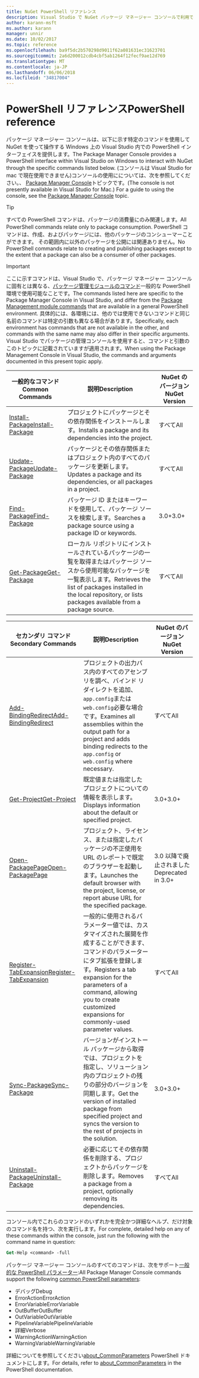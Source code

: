 ```yaml
---
title: NuGet PowerShell リファレンス
description: Visual Studio で NuGet パッケージ マネージャー コンソールで利用できる PowerShell コマンドの完全な参照です。
author: karann-msft
ms.author: karann
manager: unnir
ms.date: 10/02/2017
ms.topic: reference
ms.openlocfilehash: ba9f5dc2b570298d9011f62a081631ec31623701
ms.sourcegitcommit: 2a6d200012cdb4cbf5ab1264f12fecf9ae12d769
ms.translationtype: MT
ms.contentlocale: ja-JP
ms.lasthandoff: 06/06/2018
ms.locfileid: "34817004"
---
```

# <a name="powershell-reference"></a><span data-ttu-id="d3ca2-103">PowerShell リファレンス</span><span class="sxs-lookup"><span data-stu-id="d3ca2-103">PowerShell reference</span></span>

<span data-ttu-id="d3ca2-104">パッケージ マネージャー コンソールは、以下に示す特定のコマンドを使用して NuGet を使って操作する Windows 上の Visual Studio 内での PowerShell インターフェイスを提供します。</span><span class="sxs-lookup"><span data-stu-id="d3ca2-104">The Package Manager Console provides a PowerShell interface within Visual Studio on Windows to interact with NuGet through the specific commands listed below.</span></span> <span data-ttu-id="d3ca2-105">(コンソールは Visual Studio for mac で現在使用できません)コンソールの使用にについては、次を参照してください。、 [Package Manager Console](../tools/package-manager-console.md)トピックです。</span><span class="sxs-lookup"><span data-stu-id="d3ca2-105">(The console is not presently available in Visual Studio for Mac.) For a guide to using the console, see the [Package Manager Console](../tools/package-manager-console.md) topic.</span></span>

> [!Tip]
> <span data-ttu-id="d3ca2-106">すべての PowerShell コマンドは、パッケージの消費量にのみ関連します。</span><span class="sxs-lookup"><span data-stu-id="d3ca2-106">All PowerShell commands relate only to package consumption.</span></span> <span data-ttu-id="d3ca2-107">PowerShell コマンドは、作成、およびパッケージには、他のパッケージのコンシューマーことができます。 その範囲内に以外のパッケージを公開には関連ありません。</span><span class="sxs-lookup"><span data-stu-id="d3ca2-107">No PowerShell commands relate to creating and publishing packages except to the extent that a package can also be a consumer of other packages.</span></span>

> [!Important]
> <span data-ttu-id="d3ca2-108">ここに示すコマンドは、Visual Studio で、パッケージ マネージャー コンソールに固有とは異なる、[パッケージ管理モジュールのコマンド](/powershell/module/packagemanagement/?view=powershell-6)一般的な PowerShell 環境で使用可能なことです。</span><span class="sxs-lookup"><span data-stu-id="d3ca2-108">The commands listed here are specific to the Package Manager Console in Visual Studio, and differ from the [Package Management module commands](/powershell/module/packagemanagement/?view=powershell-6) that are available in a general PowerShell environment.</span></span> <span data-ttu-id="d3ca2-109">具体的には、各環境には、他のでは使用できないコマンドと同じ名前のコマンドは特定の引数も異なる場合があります。</span><span class="sxs-lookup"><span data-stu-id="d3ca2-109">Specifically, each environment has commands that are not available in the other, and commands with the same name may also differ in their specific arguments.</span></span> <span data-ttu-id="d3ca2-110">Visual Studio でパッケージの管理コンソールを使用すると、コマンドと引数のこのトピックに記載されていますが適用されます。</span><span class="sxs-lookup"><span data-stu-id="d3ca2-110">When using the Package Management Console in Visual Studio, the commands and arguments documented in this present topic apply.</span></span>

| <span data-ttu-id="d3ca2-111">一般的なコマンド</span><span class="sxs-lookup"><span data-stu-id="d3ca2-111">Common Commands</span></span> | <span data-ttu-id="d3ca2-112">説明</span><span class="sxs-lookup"><span data-stu-id="d3ca2-112">Description</span></span> | <span data-ttu-id="d3ca2-113">NuGet のバージョン</span><span class="sxs-lookup"><span data-stu-id="d3ca2-113">NuGet Version</span></span> |
| --- | --- | --- |
| [<span data-ttu-id="d3ca2-114">Install-Package</span><span class="sxs-lookup"><span data-stu-id="d3ca2-114">Install-Package</span></span>](ps-ref-install-package.md) | <span data-ttu-id="d3ca2-115">プロジェクトにパッケージとその依存関係をインストールします。</span><span class="sxs-lookup"><span data-stu-id="d3ca2-115">Installs a package and its dependencies into the project.</span></span> | <span data-ttu-id="d3ca2-116">すべて</span><span class="sxs-lookup"><span data-stu-id="d3ca2-116">All</span></span> |
| [<span data-ttu-id="d3ca2-117">Update-Package</span><span class="sxs-lookup"><span data-stu-id="d3ca2-117">Update-Package</span></span>](ps-ref-update-package.md) | <span data-ttu-id="d3ca2-118">パッケージとその依存関係またはプロジェクト内のすべてのパッケージを更新します。</span><span class="sxs-lookup"><span data-stu-id="d3ca2-118">Updates a package and its dependencies, or all packages in a project.</span></span> | <span data-ttu-id="d3ca2-119">すべて</span><span class="sxs-lookup"><span data-stu-id="d3ca2-119">All</span></span> |
| [<span data-ttu-id="d3ca2-120">Find-Package</span><span class="sxs-lookup"><span data-stu-id="d3ca2-120">Find-Package</span></span>](ps-ref-find-package.md) | <span data-ttu-id="d3ca2-121">パッケージ ID またはキーワードを使用して、パッケージ ソースを検索します。</span><span class="sxs-lookup"><span data-stu-id="d3ca2-121">Searches a package source using a package ID or keywords.</span></span> | <span data-ttu-id="d3ca2-122">3.0+</span><span class="sxs-lookup"><span data-stu-id="d3ca2-122">3.0+</span></span> |
| [<span data-ttu-id="d3ca2-123">Get-Package</span><span class="sxs-lookup"><span data-stu-id="d3ca2-123">Get-Package</span></span>](ps-ref-get-package.md) | <span data-ttu-id="d3ca2-124">ローカル リポジトリにインストールされているパッケージの一覧を取得またはパッケージ ソースから使用可能なパッケージを一覧表示します。</span><span class="sxs-lookup"><span data-stu-id="d3ca2-124">Retrieves the list of packages installed in the local repository, or lists packages available from a package source.</span></span> | <span data-ttu-id="d3ca2-125">すべて</span><span class="sxs-lookup"><span data-stu-id="d3ca2-125">All</span></span> |

| <span data-ttu-id="d3ca2-126">セカンダリ コマンド</span><span class="sxs-lookup"><span data-stu-id="d3ca2-126">Secondary Commands</span></span> | <span data-ttu-id="d3ca2-127">説明</span><span class="sxs-lookup"><span data-stu-id="d3ca2-127">Description</span></span> | <span data-ttu-id="d3ca2-128">NuGet のバージョン</span><span class="sxs-lookup"><span data-stu-id="d3ca2-128">NuGet Version</span></span> |
| --- | --- | --- |
| [<span data-ttu-id="d3ca2-129">Add-BindingRedirect</span><span class="sxs-lookup"><span data-stu-id="d3ca2-129">Add-BindingRedirect</span></span>](ps-ref-add-bindingredirect.md) | <span data-ttu-id="d3ca2-130">プロジェクトの出力パス内のすべてのアセンブリを調べ、バインド リダイレクトを追加、`app.config`または`web.config`必要な場合です。</span><span class="sxs-lookup"><span data-stu-id="d3ca2-130">Examines all assemblies within the output path for a project and adds binding redirects to the `app.config` or `web.config` where necessary.</span></span> | <span data-ttu-id="d3ca2-131">すべて</span><span class="sxs-lookup"><span data-stu-id="d3ca2-131">All</span></span> |
| [<span data-ttu-id="d3ca2-132">Get-Project</span><span class="sxs-lookup"><span data-stu-id="d3ca2-132">Get-Project</span></span>](ps-ref-get-project.md) | <span data-ttu-id="d3ca2-133">既定値または指定したプロジェクトについての情報を表示します。</span><span class="sxs-lookup"><span data-stu-id="d3ca2-133">Displays information about the default or specified project.</span></span> | <span data-ttu-id="d3ca2-134">3.0+</span><span class="sxs-lookup"><span data-stu-id="d3ca2-134">3.0+</span></span> |
| [<span data-ttu-id="d3ca2-135">Open-PackagePage</span><span class="sxs-lookup"><span data-stu-id="d3ca2-135">Open-PackagePage</span></span>](ps-ref-open-packagepage.md) | <span data-ttu-id="d3ca2-136">プロジェクト、ライセンス、または指定したパッケージの不正使用を URL のレポートで既定のブラウザーを起動します。</span><span class="sxs-lookup"><span data-stu-id="d3ca2-136">Launches the default browser with the project, license, or report abuse URL for the specified package.</span></span> | <span data-ttu-id="d3ca2-137">3.0 以降で廃止されました</span><span class="sxs-lookup"><span data-stu-id="d3ca2-137">Deprecated in 3.0+</span></span> |
| [<span data-ttu-id="d3ca2-138">Register-TabExpansion</span><span class="sxs-lookup"><span data-stu-id="d3ca2-138">Register-TabExpansion</span></span>](ps-ref-register-tabexpansion.md) | <span data-ttu-id="d3ca2-139">一般的に使用されるパラメーター値では、カスタマイズされた展開を作成することができます、コマンドのパラメーターにタブ拡張を登録します。</span><span class="sxs-lookup"><span data-stu-id="d3ca2-139">Registers a tab expansion for the parameters of a command, allowing you to create customized expansions for commonly-used parameter values.</span></span> | <span data-ttu-id="d3ca2-140">すべて</span><span class="sxs-lookup"><span data-stu-id="d3ca2-140">All</span></span> |
| [<span data-ttu-id="d3ca2-141">Sync-Package</span><span class="sxs-lookup"><span data-stu-id="d3ca2-141">Sync-Package</span></span>](ps-ref-sync-package.md) | <span data-ttu-id="d3ca2-142">バージョンがインストール パッケージから取得では、プロジェクトを指定し、ソリューション内のプロジェクトの残りの部分のバージョンを同期します。</span><span class="sxs-lookup"><span data-stu-id="d3ca2-142">Get the version of installed package from specified project and syncs the version to the rest of projects in the solution.</span></span> | <span data-ttu-id="d3ca2-143">3.0+</span><span class="sxs-lookup"><span data-stu-id="d3ca2-143">3.0+</span></span> |
| [<span data-ttu-id="d3ca2-144">Uninstall-Package</span><span class="sxs-lookup"><span data-stu-id="d3ca2-144">Uninstall-Package</span></span>](ps-ref-uninstall-package.md) | <span data-ttu-id="d3ca2-145">必要に応じてその依存関係を削除する、プロジェクトからパッケージを削除します。</span><span class="sxs-lookup"><span data-stu-id="d3ca2-145">Removes a package from a project, optionally removing its dependencies.</span></span> | <span data-ttu-id="d3ca2-146">すべて</span><span class="sxs-lookup"><span data-stu-id="d3ca2-146">All</span></span> |

<span data-ttu-id="d3ca2-147">コンソール内でこれらのコマンドのいずれかを完全かつ詳細なヘルプ、だけ対象のコマンド名を持つ、次を実行します。</span><span class="sxs-lookup"><span data-stu-id="d3ca2-147">For complete, detailed help on any of these commands within the console, just run the following with the command name in question:</span></span>

```ps
Get-Help <command> -full
```

<span data-ttu-id="d3ca2-148">パッケージ マネージャー コンソールのすべてのコマンドは、次をサポート[一般的な PowerShell パラメーター](http://go.microsoft.com/fwlink/?LinkID=113216):</span><span class="sxs-lookup"><span data-stu-id="d3ca2-148">All Package Manager Console commands support the following [common PowerShell parameters](http://go.microsoft.com/fwlink/?LinkID=113216):</span></span>

- <span data-ttu-id="d3ca2-149">デバッグ</span><span class="sxs-lookup"><span data-stu-id="d3ca2-149">Debug</span></span>
- <span data-ttu-id="d3ca2-150">ErrorAction</span><span class="sxs-lookup"><span data-stu-id="d3ca2-150">ErrorAction</span></span>
- <span data-ttu-id="d3ca2-151">ErrorVariable</span><span class="sxs-lookup"><span data-stu-id="d3ca2-151">ErrorVariable</span></span>
- <span data-ttu-id="d3ca2-152">OutBuffer</span><span class="sxs-lookup"><span data-stu-id="d3ca2-152">OutBuffer</span></span>
- <span data-ttu-id="d3ca2-153">OutVariable</span><span class="sxs-lookup"><span data-stu-id="d3ca2-153">OutVariable</span></span>
- <span data-ttu-id="d3ca2-154">PipelineVariable</span><span class="sxs-lookup"><span data-stu-id="d3ca2-154">PipelineVariable</span></span>
- <span data-ttu-id="d3ca2-155">詳細</span><span class="sxs-lookup"><span data-stu-id="d3ca2-155">Verbose</span></span>
- <span data-ttu-id="d3ca2-156">WarningAction</span><span class="sxs-lookup"><span data-stu-id="d3ca2-156">WarningAction</span></span>
- <span data-ttu-id="d3ca2-157">WarningVariable</span><span class="sxs-lookup"><span data-stu-id="d3ca2-157">WarningVariable</span></span>

<span data-ttu-id="d3ca2-158">詳細についてを参照してください[about_CommonParameters](http://go.microsoft.com/fwlink/?LinkID=113216) PowerShell ドキュメントにします。</span><span class="sxs-lookup"><span data-stu-id="d3ca2-158">For details, refer to [about_CommonParameters](http://go.microsoft.com/fwlink/?LinkID=113216) in the PowerShell documentation.</span></span>
